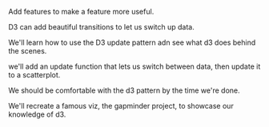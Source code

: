 Add features to make a feature more useful.

D3 can add beautiful transitions to let us switch up data.

We'll learn how to use the D3 update pattern adn see what d3 does behind the scenes.

we'll add an update function that lets us switch between data, then update it to a scatterplot.

We should be comfortable with the d3 pattern by the time we're done.

We'll recreate a famous viz, the gapminder project, to showcase our knowledge of d3.

